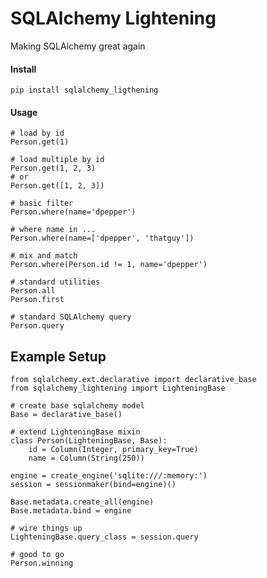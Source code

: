 SQLAlchemy Lightening
===
Making SQLAlchemy great again


#### Install
```pip install sqlalchemy_ligthening```


#### Usage
```
# load by id
Person.get(1)

# load multiple by id
Person.get(1, 2, 3)
# or
Person.get([1, 2, 3])

# basic filter
Person.where(name='dpepper')

# where name in ...
Person.where(name=['dpepper', 'thatguy'])

# mix and match
Person.where(Person.id != 1, name='dpepper')

# standard utilities
Person.all
Person.first

# standard SQLAlchemy query
Person.query
```

##  Example Setup
```
from sqlalchemy.ext.declarative import declarative_base
from sqlalchemy_lightening import LighteningBase

# create base sqlalchemy model
Base = declarative_base()

# extend LighteningBase mixin
class Person(LighteningBase, Base):
    id = Column(Integer, primary_key=True)
    name = Column(String(250))

engine = create_engine('sqlite:///:memory:')
session = sessionmaker(bind=engine)()

Base.metadata.create_all(engine)
Base.metadata.bind = engine

# wire things up
LighteningBase.query_class = session.query

# good to go
Person.winning
```
